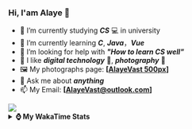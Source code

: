 ### Hi, **I'am Alaye** 👋

- 📖 I’m currently studying ***CS*** 💻 in university
- 🌱 I’m currently learning ***C***, ***Java***，***Vue***
- 🤔 I’m looking for help with ***"How to learn CS well"***
- 🤩 I like ***digital technology*** 📱, ***photography*** 📸
- 🖼️ My photographs page: **[[AlayeVast 500px](https://500px.com.cn/AlayeVast)]**
- 💬 Ask me about ***anything*** 
- 📫 My Email: **[AlayeVast@outlook.com]**

<div style="display:nobe"> 
  <img src="https://visitor-badge.laobi.icu/badge?page_id=Alaye-Dong.Alaye-Dong"/>
</div>

<details>	
  <summary><b> ⌚ My WakaTime Stats </b></summary>

<br />

<!--START_SECTION:waka-->
![Profile Views](http://img.shields.io/badge/Profile%20Views-82-blue)

![Code Time](http://img.shields.io/badge/Code%20Time-24%20hrs%2010%20mins-blue)

![Lines of code](https://img.shields.io/badge/From%20Hello%20World%20I%27ve%20Written-742.3%20thousand%20lines%20of%20code-blue)

**🐱 My GitHub Data** 

> 📦 35.4 kB Used in GitHub's Storage 
 > 
> 🏆 76 Contributions in the Year 2024
 > 
> 🚫 Not Opted to Hire
 > 
> 📜 11 Public Repositories 
 > 
> 🔑 3 Private Repositories 
 > 
**I'm a Night 🦉** 

```text
🌞 Morning                45 commits          █░░░░░░░░░░░░░░░░░░░░░░░░   05.90 % 
🌆 Daytime                284 commits         █████████░░░░░░░░░░░░░░░░   37.22 % 
🌃 Evening                286 commits         █████████░░░░░░░░░░░░░░░░   37.48 % 
🌙 Night                  148 commits         █████░░░░░░░░░░░░░░░░░░░░   19.40 % 
```


📊 **This Week I Spent My Time On** 

```text
💬 Programming Languages: 
Markdown                 9 hrs 11 mins       ██████████░░░░░░░░░░░░░░░   38.06 % 
SCSS                     3 hrs 16 mins       ███░░░░░░░░░░░░░░░░░░░░░░   13.55 % 
C                        3 hrs 3 mins        ███░░░░░░░░░░░░░░░░░░░░░░   12.64 % 
JSON                     1 hr 45 mins        ██░░░░░░░░░░░░░░░░░░░░░░░   07.27 % 
CSS                      1 hr 37 mins        ██░░░░░░░░░░░░░░░░░░░░░░░   06.73 % 

🔥 Editors: 
VS Code                  24 hrs 8 mins       █████████████████████████   100.00 % 

🐱‍💻 Projects: 
alaye-dong.github.io     13 hrs 6 mins       ██████████████░░░░░░░░░░░   54.26 % 
SmartCar_BST_Epoilt      3 hrs 31 mins       ████░░░░░░░░░░░░░░░░░░░░░   14.57 % 
TypeScript_Study         2 hrs 31 mins       ███░░░░░░░░░░░░░░░░░░░░░░   10.43 % 
Shift2Modern             2 hrs 6 mins        ██░░░░░░░░░░░░░░░░░░░░░░░   08.74 % 
lib                      1 hr 24 mins        █░░░░░░░░░░░░░░░░░░░░░░░░   05.83 % 
```

**I Mostly Code in C** 

```text
C                        7 repos             █████████████░░░░░░░░░░░░   53.85 % 
C++                      2 repos             ████░░░░░░░░░░░░░░░░░░░░░   15.38 % 
SCSS                     1 repo              ██░░░░░░░░░░░░░░░░░░░░░░░   07.69 % 
Python                   1 repo              ██░░░░░░░░░░░░░░░░░░░░░░░   07.69 % 
TypeScript               1 repo              ██░░░░░░░░░░░░░░░░░░░░░░░   07.69 % 
```




 Last Updated on 25/07/2024 13:28:07 UTC
<!--END_SECTION:waka-->

</details>
